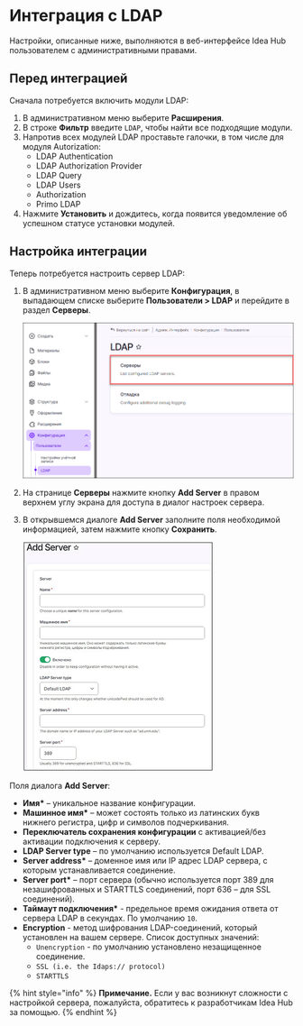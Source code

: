# Интеграция с LDAP

Настройки, описанные ниже, выполняются в веб-интерфейсе Idea Hub пользователем с административными правами.

## Перед интеграцией

Сначала потребуется включить модули LDAP:
1. В административном меню выберите **Расширения**.
1. В строке **Фильтр** введите `LDAP`, чтобы найти все подходящие модули.
1. Напротив всех модулей LDAP проставьте галочки, в том числе для модуля Autorization:
   * LDAP Authentication
   * LDAP Authorization Provider
   * LDAP Query
   * LDAP Users
   * Authorization
   * Primo LDAP
1. Нажмите **Установить** и дождитесь, когда появится уведомление об успешном статусе установки модулей.

## Настройка интеграции

Теперь потребуется настроить сервер LDAP:

1. В административном меню выберите **Конфигурация**, в выпадающем списке выберите **Пользователи > LDAP** и перейдите в раздел **Серверы**.

   ![](<../../../../idea-hub/resources/installation/config-ldap.png>)

1. На странице **Серверы** нажмите кнопку **Add Server** в правом верхнем углу экрана для доступа в диалог настроек сервера.
1. В открывшемся диалоге **Add Server** заполните поля необходимой информацией, затем нажмите кнопку **Сохранить**.

   ![](<../../../../.gitbook/assets/LDAP_integration-AddServer_dialog.png>)

Поля диалога **Add Server**:
* **Имя\*** – уникальное название конфигурации.
* **Машинное имя\*** – может состоять только из латинских букв нижнего регистра, цифр и символов подчеркивания.
* **Переключатель сохранения конфигурации** с активацией/без активации подключения к серверу.
* **LDAP Server type** – по умолчанию используется Default LDAP.
* **Server address\*** – доменное имя или IP адрес LDAP сервера, с которым устанавливается соединение.
* **Server port\*** – порт сервера (обычно используется порт 389 для незашифрованных и STARTTLS соединений, порт 636 – для SSL соединений).
* **Таймаут подключения\*** - предельное время ожидания ответа от сервера LDAP в секундах. По умолчанию `10`.
* **Encryption** - метод шифрования LDAP-соединений, который установлен на вашем сервере. Список доступных значений:
  * `Unencryption` - по умолчанию установлено незащищенное соединение.
  * `SSL (i.e. the Idaps:// protocol)`
  * `STARTTLS`


{% hint style="info" %}
**Примечание.** Если у вас возникнут сложности с настройкой сервера, пожалуйста, обратитесь к разработчикам Idea Hub за помощью.
{% endhint %}


